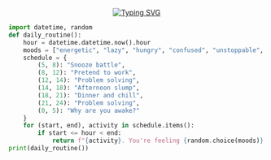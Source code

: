 <p align="center">
<a href="https://git.io/typing-svg"><img src="https://readme-typing-svg.demolab.com?font=bungee-tint+One&size=50&pause=1000&center=true&vCenter=true&width=1500&height=300&lines=Welcome+to+My+GitHub+Profile;I+am+Mukul+Aggarwal;Loves+To+play+%3CChess+%2F%3E+and+%3CReadingBooks+%2F%3E" alt="Typing SVG" /></a>
</p>

```python
import datetime, random
def daily_routine():
    hour = datetime.datetime.now().hour
    moods = ["energetic", "lazy", "hungry", "confused", "unstoppable", "existential"]
    schedule = {
        (5, 8): "Snooze battle",
        (8, 12): "Pretend to work",
        (12, 14): "Problem solving",
        (14, 18): "Afternoon slump",
        (18, 21): "Dinner and chill",
        (21, 24): "Problem solving",
        (0, 5): "Why are you awake?"
    }
    for (start, end), activity in schedule.items():
        if start <= hour < end:
            return f"{activity}. You're feeling {random.choice(moods)}."
print(daily_routine())


